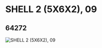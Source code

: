 # SHELL 2 (5X6X2), 09
## 64272
![SHELL 2 (5X6X2), 09](https://lc-www-live-s.legocdn.com/media/bricks/5/2/4537511.jpg)